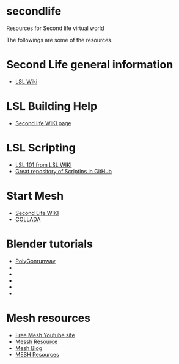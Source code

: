 # secondlife
Resources for Second life virtual world

The followings are some of the resources.

# Second Life general information

* [LSL Wiki](http://wiki.secondlife.com/wiki/Main_Page)

# LSL Building Help

* [Second life WIKI page](http://wiki.secondlife.com/wiki/Building_Tools)

# LSL Scripting
* [LSL 101 from LSL WIKI](http://wiki.secondlife.com/wiki/A_Basic_LSL_Tutorial)
* [Great repository of Scriptins in GitHub](https://github.com/Outworldz/LSL-Scripts)

# Start Mesh

* [Second Life WIKI](http://wiki.secondlife.com/wiki/Mesh/Creating_a_mesh)
* [COLLADA](https://en.wikipedia.org/wiki/COLLADA)

# Blender tutorials

* [PolyGonrunway](https://polygonrunway.com/courses/become-a-3d-illustrator/lectures/11053820)
* []()
* []()
* []()
* []()
* []()

# Mesh resources

* [Free Mesh Youtube site](https://www.youtube.com/watch?v=Jzmzv32SS4k)
* [Messh Resource](https://marketplace.secondlife.com/p/Omega-System-Kit-Maitreya/6709966?id=6709966&slug=Omega-System-Kit-Maitreya)
* [Mesh Blog](https://ryanschultz.com/2018/09/24/second-life-steals-deals-and-freebies-free-mesh-heads-and-bodies-for-female-second-life-avatars/)
* [MESH Resources](https://www.hypergridbusiness.com/2017/01/mesh-bodies-available-in-opensim/)
